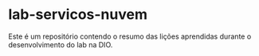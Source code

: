 # lab-servicos-nuvem
Este é um repositório contendo o resumo das lições aprendidas durante o desenvolvimento do lab na DIO.
